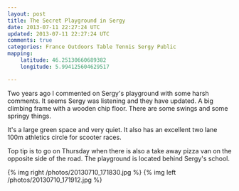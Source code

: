 ```yaml
---           
layout: post
title: The Secret Playground in Sergy
date: 2013-07-11 22:27:24 UTC
updated: 2013-07-11 22:27:24 UTC
comments: true
categories: France Outdoors Table Tennis Sergy Public
mapping:
    latitude: 46.25130660689382
    longitude: 5.994125604629517

---
```


Two years ago I commented on Sergy's playground with some harsh 
comments. It seems Sergy was listening and they have updated. 
A big climbing frame with a wooden chip floor. There are some swings 
and some springy things.

It's a large green space and very quiet. It also has an excellent two 
lane 100m athletics circle for scooter races.

Top tip is to go on Thursday when there is also a take away 
pizza van on the opposite side of the road. The playground is located 
behind Sergy's school.

{% img right /photos/20130710_171830.jpg %}
{% img left /photos/20130710_171912.jpg %}




